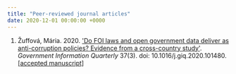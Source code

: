 ```yaml
---
title: "Peer-reviewed journal articles"
date: 2020-12-01 00:00:00 +0000
---
```


1. Žuffová, Mária. 2020. ['Do FOI laws and open government data deliver as anti-corruption policies? Evidence from a cross-country study'](https://www.sciencedirect.com/science/article/pii/S0740624X1930560X). *Government Information Quarterly* 37(3). doi: 10.1016/j.giq.2020.101480. [[accepted manuscript]](https://mariazuffova.github.io/assets/Zuffova-accepted%20manuscript%20at%20GIQ.pdf)
